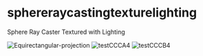 # sphereraycastingtexturelighting
Sphere Ray Caster Textured with Lighting

![Equirectangular-projection](https://user-images.githubusercontent.com/19920254/146087326-d26a1a95-f726-4c88-abde-4c185f7b63a8.png)
![testCCCA4](https://user-images.githubusercontent.com/19920254/146087327-a04a657a-0f26-4578-a779-1366d45c9c0d.png)
![testCCCB4](https://user-images.githubusercontent.com/19920254/146087346-b263bd58-a1a1-4843-a879-8014b49cc0c2.png)
